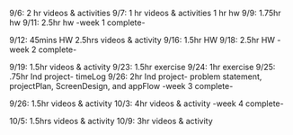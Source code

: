 9/6:    2 hr videos & activities
9/7:    1 hr videos & activities
        1 hr hw
9/9:    1.75hr hw
9/11:   2.5hr hw
  -week 1 complete-

9/12:   45mins HW
        2.5hrs videos & activity
9/16:   1.5hr HW
9/18:   2.5hr HW
  -week 2 complete-

9/19:   1.5hr videos & activity
9/23:   1.5hr exercise
9/24:   1hr exercise
9/25:   .75hr Ind project- timeLog
9/26:   2hr Ind project- problem statement, projectPlan, ScreenDesign, and appFlow
-week 3 complete-

9/26:   1.5hr videos & activity
10/3:   4hr videos & activity
-week 4 complete-

10/5:   1.5hrs videos & activity
10/9:   3hr videos & activity

